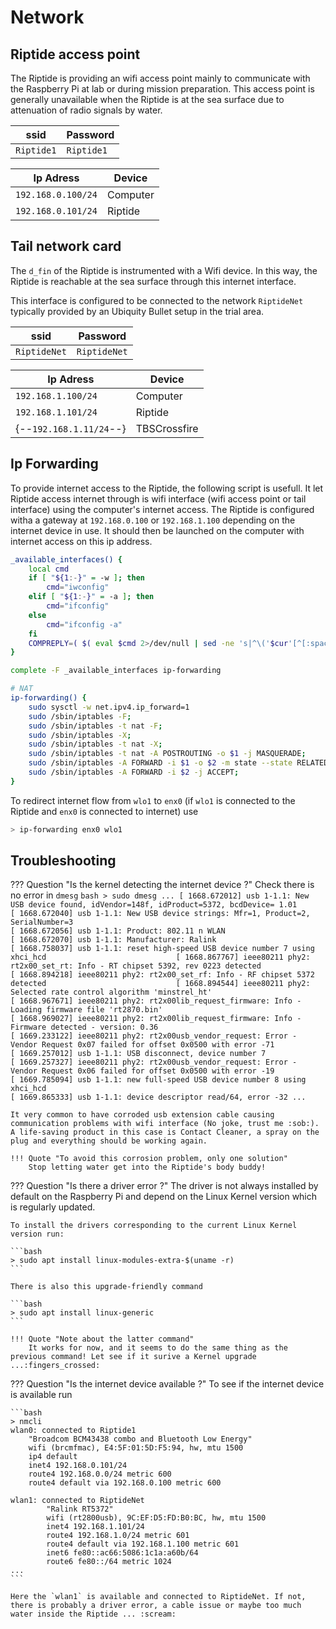 # Network

## Riptide access point

The Riptide is providing an wifi access point mainly to communicate with the Raspberry Pi at lab or during mission preparation. This access point is generally unavailable when the Riptide is at the sea surface due to attenuation of radio signals by water.

| ssid       | Password   |
|------------|------------|
| `Riptide1` | `Riptide1` |

| Ip Adress          | Device   |
|--------------------|----------|
| `192.168.0.100/24` | Computer |
| `192.168.0.101/24` | Riptide  |

## Tail network card

The `d_fin` of the Riptide is instrumented with a Wifi device. In this way, the Riptide is reachable at the sea surface through this internet interface.

This interface is configured to be connected to the network `RiptideNet` typically provided by an Ubiquity Bullet setup in the trial area.

| ssid         | Password     |
|--------------|--------------|
| `RiptideNet` | `RiptideNet` |

| Ip Adress          | Device   |
|--------------------|----------|
| `192.168.1.100/24` | Computer |
| `192.168.1.101/24` | Riptide  |
| {--`192.168.1.11/24`--} | TBSCrossfire |

## Ip Forwarding

To provide internet access to the Riptide, the following script is usefull. It let Riptide access internet through is wifi interface (wifi access point or tail interface) using the computer's internet access. The Riptide is configured witha a gateway at `192.168.0.100` or `192.168.1.100` depending on the internet device in use. It should then be launched on the computer with internet access on this ip address. 

```bash
_available_interfaces() {
    local cmd
    if [ "${1:-}" = -w ]; then
        cmd="iwconfig"
    elif [ "${1:-}" = -a ]; then
        cmd="ifconfig"
    else
        cmd="ifconfig -a"
    fi
    COMPREPLY=( $( eval $cmd 2>/dev/null | sed -ne 's|^\('$cur'[^[:space:][:punct:]]\{1,\}\).*$|\1|p'))
}

complete -F _available_interfaces ip-forwarding

# NAT
ip-forwarding() {
    sudo sysctl -w net.ipv4.ip_forward=1
    sudo /sbin/iptables -F;
    sudo /sbin/iptables -t nat -F;
    sudo /sbin/iptables -X;
    sudo /sbin/iptables -t nat -X;
    sudo /sbin/iptables -t nat -A POSTROUTING -o $1 -j MASQUERADE;
    sudo /sbin/iptables -A FORWARD -i $1 -o $2 -m state --state RELATED,ESTABLISHED -j ACCEPT;
    sudo /sbin/iptables -A FORWARD -i $2 -j ACCEPT;
}
```

To redirect internet flow from `wlo1` to `enx0` (if `wlo1` is connected to the Riptide and `enx0` is connected to internet) use

```bash
> ip-forwarding enx0 wlo1
```

## Troubleshooting

??? Question "Is the kernel detecting the internet device ?"
    Check there is no error in `dmesg`
    ```bash
    > sudo dmesg
    ...
    [ 1668.672012] usb 1-1.1: New USB device found, idVendor=148f, idProduct=5372, bcdDevice= 1.01                                                                                                                     
    [ 1668.672040] usb 1-1.1: New USB device strings: Mfr=1, Product=2, SerialNumber=3                                                                                                                                 
    [ 1668.672056] usb 1-1.1: Product: 802.11 n WLAN                                                                                                                                                                   
    [ 1668.672070] usb 1-1.1: Manufacturer: Ralink                                                                                                                                                                     
    [ 1668.758037] usb 1-1.1: reset high-speed USB device number 7 using xhci_hcd                            
    [ 1668.867767] ieee80211 phy2: rt2x00_set_rt: Info - RT chipset 5392, rev 0223 detected                  
    [ 1668.894218] ieee80211 phy2: rt2x00_set_rf: Info - RF chipset 5372 detected                            
    [ 1668.894544] ieee80211 phy2: Selected rate control algorithm 'minstrel_ht'                             
    [ 1668.967671] ieee80211 phy2: rt2x00lib_request_firmware: Info - Loading firmware file 'rt2870.bin'                                                                                                               
    [ 1668.969027] ieee80211 phy2: rt2x00lib_request_firmware: Info - Firmware detected - version: 0.36                                                                                                                
    [ 1669.233122] ieee80211 phy2: rt2x00usb_vendor_request: Error - Vendor Request 0x07 failed for offset 0x0500 with error -71                                                  
    [ 1669.257012] usb 1-1.1: USB disconnect, device number 7                                                                                                                                                          
    [ 1669.257327] ieee80211 phy2: rt2x00usb_vendor_request: Error - Vendor Request 0x06 failed for offset 0x0500 with error -19                                               
    [ 1669.785094] usb 1-1.1: new full-speed USB device number 8 using xhci_hcd                                                                                                                                        
    [ 1669.865333] usb 1-1.1: device descriptor read/64, error -32
    ...
    ```

    It very common to have corroded usb extension cable causing communication problems with wifi interface (No joke, trust me :sob:). A life-saving product in this case is Contact Cleaner, a spray on the plug and everything should be working again.
    
    !!! Quote "To avoid this corrosion problem, only one solution"
        Stop letting water get into the Riptide's body buddy!

??? Question "Is there a driver error ?"
    The driver is not always installed by default on the Raspberry Pi and depend on the Linux Kernel version which is regularly updated.

    To install the drivers corresponding to the current Linux Kernel version run:

    ```bash
    > sudo apt install linux-modules-extra-$(uname -r)
    ```

    There is also this upgrade-friendly command

    ```bash
    > sudo apt install linux-generic
    ```

    !!! Quote "Note about the latter command"
        It works for now, and it seems to do the same thing as the previous command! Let see if it surive a Kernel upgrade ...:fingers_crossed:

??? Question "Is the internet device available ?"
    To see if the internet device is available run

    ```bash
    > nmcli
    wlan0: connected to Riptide1                        
        "Broadcom BCM43438 combo and Bluetooth Low Energy"                                               
        wifi (brcmfmac), E4:5F:01:5D:F5:94, hw, mtu 1500                                                 
        ip4 default                                 
        inet4 192.168.0.101/24                      
        route4 192.168.0.0/24 metric 600            
        route4 default via 192.168.0.100 metric 600                                                      

    wlan1: connected to RiptideNet                      
            "Ralink RT5372"                             
            wifi (rt2800usb), 9C:EF:D5:FD:B0:BC, hw, mtu 1500                                                
            inet4 192.168.1.101/24                      
            route4 192.168.1.0/24 metric 601            
            route4 default via 192.168.1.100 metric 601                                                      
            inet6 fe80::ac66:5086:1c1a:a60b/64          
            route6 fe80::/64 metric 1024
    ...
    ```

    Here the `wlan1` is available and connected to RiptideNet. If not, there is probably a driver error, a cable issue or maybe too much water inside the Riptide ... :scream: 